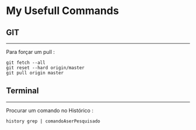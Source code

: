 # My Usefull Commands

## GIT
---

 Para forçar um pull :

 ```
git fetch --all
git reset --hard origin/master
git pull origin master
 ```

## Terminal
---

 Procurar um comando no Histórico :

```
history grep | comandoAserPesquisado
```
